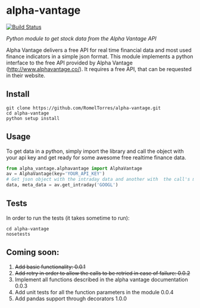 # alpha-vantage

[![Build Status](https://travis-ci.org/RomelTorres/alpha-vantage.png?branch=master)](https://travis-ci.org/RomelTorres/alpha-vantage)

*Python module to get stock data from the Alpha Vantage API*

Alpha Vantage delivers a free API for real time financial data and most used finance indicators in a simple json format. This module implements a python interface to the free API provided by Alpha
Vantage (http://www.alphavantage.co/). It requires a free API, that can be requested in their website.

## Install
```shell
git clone https://github.com/RomelTorres/alpha-vantage.git
cd alpha-vantage
python setup install
```

## Usage
To get data in a python, simply import the library and call the object with your api key and get ready for some awesome free realtime finance data.
```python
from alpha_vantage.alphavantage import AlphaVantage
av = AlphaVantage(key='YOUR_API_KEY')
# Get json object with the intraday data and another with  the call's metadata
data, meta_data = av.get_intraday('GOOGL')
```
## Tests

In order to run the tests  (it takes sometime to run):
```shell
cd alpha-vantage
nosetests
```

## Coming soon:
1. ~~Add basic functionality: 0.0.1~~
2. ~~Add retry in order to allow the calls to be retried in case of failure: 0.0.2~~
3. Implement all functions described in the alpha vantage documentation 0.0.3
4. Add unit tests for all the function parameters in the module 0.0.4
5. Add pandas support through decorators 1.0.0
